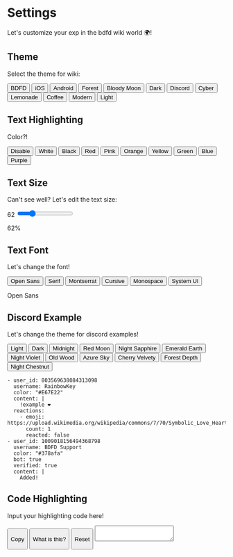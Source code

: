 # Settings
Let's customize your exp in the bdfd wiki world 🌍!

<link rel="stylesheet" href="./settings.css">

<div class="settingembed">
  <h2>Theme</h2>
  <p>Select the theme for wiki:</p>
  <div class="themebuttons">
    <button id="bdfd" class="tbutton">BDFD</button>
    <button id="ios" class="tbutton">iOS</button>
    <button id="android" class="tbutton">Android</button>
    <button id="forest" class="tbutton">Forest</button>
    <button id="bloody-moon" class="tbutton">Bloody Moon</button>
    <button id="dark" class="tbutton">Dark</button>
    <button id="discord" class="tbutton">Discord</button>
    <button id="cyber" class="tbutton">Cyber</button>
    <button id="lemonade" class="tbutton">Lemonade</button>
    <button id="coffee" class="tbutton">Coffee</button>
    <button id="modern" class="tbutton">Modern</button>
    <button id="light" class="tbutton">Light</button>
  </div>
</div>

<div class="settingembed">
  <h2>Text Highlighting</h2>
  <p>Color?!</p>
  <div class="texthighbuttons">
    <button id="high-none" onClick="changeTextHigh()" class="hbutton">Disable</button>
    <button id="high-white" onClick="changeTextHigh()" class="hbutton">White</button>
    <button id="high-black" onClick="changeTextHigh()" class="hbutton">Black</button>
    <button id="high-red" onClick="changeTextHigh()" class="hbutton">Red</button>
    <button id="high-pink" onClick="changeTextHigh()" class="hbutton">Pink</button>
    <button id="high-orange" onClick="changeTextHigh()" class="hbutton">Orange</button>
    <button id="high-yellow" onClick="changeTextHigh()" class="hbutton">Yellow</button>
    <button id="high-green" onClick="changeTextHigh()" class="hbutton">Green</button>
    <button id="high-blue" onClick="changeTextHigh()" class="hbutton">Blue</button>
    <button id="high-purple" onClick="changeTextHigh()" class="hbutton">Purple</button>
  </div>
</div>

<div class="settingembed">
  <h2>Text Size</h2>
  <p>Can't see well? Let's edit the text size:</p>
  <div class="textsizebuttons">
    <label id="display-size">62</label>
    <input type="range" id="textsize" min="50" max="100" value="62" oninput="changeFontSize()"/>
    <p id="default-is">62%</p>
  </div>
</div>

<div class="settingembed">
  <h2>Text Font</h2>
  <p>Let's change the font!</p>
  <div class="textfontbuttons">
  	<button id="font1" class="fbutton" onClick="changeTextFont()">Open Sans</button>
    <button id="font2" class="fbutton" onClick="changeTextFont()">Serif</button>
  	<button id="font3" class="fbutton" onClick="changeTextFont()">Montserrat</button>
  	<button id="font4" class="fbutton" onClick="changeTextFont()">Cursive</button>
  	<button id="font5" class="fbutton" onClick="changeTextFont()">Monospace</button>
  	<button id="font6" class="fbutton" onClick="changeTextFont()">System UI</button>
    <p id="default-is">Open Sans</p>
  </div>
</div>

<div class="settingembed">
  <h2>Discord Example</h2>
  <p>Let's change the theme for discord examples!</p>
  <div class="discordexamplebuttons">
    <button id="light" class="dbutton" onClick="changeDiscordTheme()">
      <div class="display-color" id="light"></div>
      <div class="display-text">Light</div>
    </button>
    <button id="dark" class="dbutton" onClick="changeDiscordTheme()">
      <div class="display-color" id="dark"></div>
      <div class="display-text">Dark</div>
    </button>
    <button id="midnight" class="dbutton" onClick="changeDiscordTheme()">
      <div class="display-color" id="midnight"></div>
      <div class="display-text">Midnight</div>
    </button>
    <button id="redmoon" class="dbutton" onClick="changeDiscordTheme()">
      <div class="display-color" id="redmoon"></div>
      <div class="display-text">Red Moon</div>
    </button>
    <button id="nightsapphire" class="dbutton" onClick="changeDiscordTheme()">
      <div class="display-color" id="nightsapphire"></div>
      <div class="display-text">Night Sapphire</div>
    </button>
    <button id="emeraldearth" class="dbutton" onClick="changeDiscordTheme()">
      <div class="display-color" id="emeraldearth"></div>
      <div class="display-text">Emerald Earth</div>
    </button>
    <button id="nightviolet" class="dbutton" onClick="changeDiscordTheme()">
      <div class="display-color" id="nightviolet"></div>
      <div class="display-text">Night Violet</div>
    </button>
    <button id="oldwood" class="dbutton" onClick="changeDiscordTheme()">
      <div class="display-color" id="oldwood"></div>
      <div class="display-text">Old Wood</div>
    </button>
    <button id="azuresky" class="dbutton" onClick="changeDiscordTheme()">
      <div class="display-color" id="azuresky"></div>
      <div class="display-text">Azure Sky</div>
    </button>
    <button id="cherryvelvety" class="dbutton" onClick="changeDiscordTheme()">
      <div class="display-color" id="cherryvelvety"></div>
      <div class="display-text">Cherry Velvety</div>
    </button>
    <button id="forestdepth" class="dbutton" onClick="changeDiscordTheme()">
      <div class="display-color" id="forestdepth"></div>
      <div class="display-text">Forest Depth</div>
    </button>
    <button id="nightchestnut" class="dbutton" onClick="changeDiscordTheme()">
      <div class="display-color" id="nightchestnut"></div>
      <div class="display-text">Night Chestnut</div>
    </button>
  </div>
</div>

``` discord yaml
- user_id: 803569638084313098
  username: RainbowKey
  color: "#E67E22"
  content: |
    !example ❤️
  reactions:
    - emoji: https://upload.wikimedia.org/wikipedia/commons/7/70/Symbolic_Love_Heart.png
      count: 1
      reacted: false
- user_id: 1009018156494368798
  username: BDFD Support
  color: "#378afa"
  bot: true
  verified: true
  content: |
    Added!
```

<div class="settingembed">
  <h2>Code Highlighting</h2>
  <p>Input your  highlighting code here!</p>
  <div class="codehighlighting">
    <button id="copyHG" onClick="copyHGInput()" class="hgButton">
      <p><i class="fa fa-clipboard" aria-hidden="true"></i> Copy</p>
    </button>
    <button class="hgButton">
      <p><i class="fa fa-book" aria-hidden="true"></i> What is this?</p>
    </button>
    <button id="resetHG" onClick="resetHGInput()" class="hgButton">
      <p><i class="fa fa-refresh" aria-hidden="true"></i> Reset</p>
    </button>
    <textarea id="jsonhginput"></textarea>
  </div>
</div>